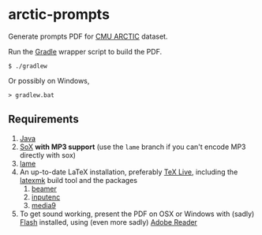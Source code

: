 # arctic-prompts #
 
Generate prompts PDF for [CMU ARCTIC](http://festvox.org/cmu_arctic/) dataset.

Run the [Gradle](http://gradle.org/) wrapper script to build the PDF.

    $ ./gradlew

Or possibly on Windows,

    > gradlew.bat

## Requirements ##
 
1. [Java](https://www.java.com/download/)
2. [SoX](http://sox.sourceforge.net/) **with MP3 support** (use the `lame` branch if you can't encode MP3 directly with sox)
2. [lame](http://lame.sourceforge.net/)
3. An up-to-date LaTeX installation, preferably [TeX
Live](https://www.tug.org/texlive/), including the
[latexmk](http://www.ctan.org/pkg/latexmk/) build tool and the packages
    1. [beamer](http://www.ctan.org/pkg/beamer)
    2. [inputenc](http://www.ctan.org/pkg/inputenc)
    3. [media9](http://www.ctan.org/pkg/media9)
4. To get sound working, present the PDF on OSX or Windows with (sadly)
[Flash](http://get.adobe.com/flashplayer/) installed, using (even more sadly)
[Adobe Reader](http://get.adobe.com/reader/)
